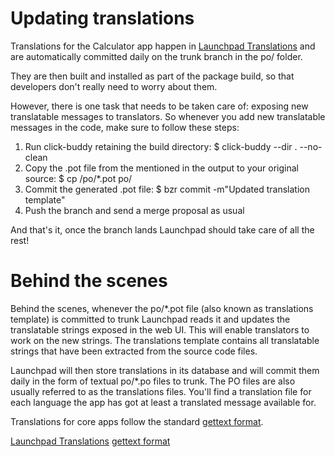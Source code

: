 Updating translations
=====================

Translations for the Calculator app happen in [Launchpad Translations](https://translations.launchpad.net/ubuntu-calculator-app) and are automatically committed daily on the trunk branch in the po/ folder.

They are then built and installed as part of the package build, so that
developers don't really need to worry about them.

However, there is one task that needs to be taken care of: exposing new
translatable messages to translators. So whenever you add new translatable
messages in the code, make sure to follow these steps:

 1. Run click-buddy retaining the build directory:
    $ click-buddy --dir . --no-clean
 2. Copy the .pot file from the <build dir> mentioned in the output to your
    original source:
    $ cp <build dir>/po/*.pot po/
 3. Commit the generated .pot file: 
    $ bzr commit -m"Updated translation template"
 4. Push the branch and send a merge proposal as usual

And that's it, once the branch lands Launchpad should take care of all the rest!

Behind the scenes
=================

Behind the scenes, whenever the po/*.pot file (also known as translations template)
is committed to trunk Launchpad reads it and updates the translatable strings
exposed in the web UI. This will enable translators to work on the new strings.
The translations template contains all translatable strings that have been
extracted from the source code files.

Launchpad will then store translations in its database and will commit them daily
in the form of textual po/*.po files to trunk. The PO files are also usually
referred to as the translations files. You'll find a translation file for each
language the app has got at least a translated message available for.

Translations for core apps follow the standard [gettext format](https://www.gnu.org/software/gettext/).

 [Launchpad Translations](https://translations.launchpad.net/ubuntu-calculator-app)
 [gettext format](https://www.gnu.org/software/gettext/)
